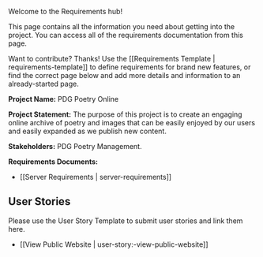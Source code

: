 Welcome to the Requirements hub!

This page contains all the information you need about getting into the project. You can access all of the requirements documentation from this page.

Want to contribute? Thanks! Use the [[Requirements Template | requirements-template]] to define requirements for brand new features, or find the correct page below and add more details and information to an already-started page.

**Project Name:** PDG Poetry Online

**Project Statement:** The purpose of this project is to create an engaging online archive of poetry and images that can be easily enjoyed by our users and easily expanded as we publish new content.

**Stakeholders:** PDG Poetry Management.

**Requirements Documents:**

* [[Server Requirements | server-requirements]]

## User Stories
Please use the User Story Template to submit user stories and link them here.

* [[View Public Website | user-story:-view-public-website]]